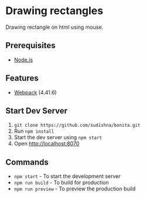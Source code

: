 # Drawing rectangles

Drawing rectangle on html using mouse. 

## Prerequisites
- [Node.js](http://es6-features.org)

## Features

- [Webpack](https://webpack.js.org/guides) (4.41.6)


## Start Dev Server

1. `git clone https://github.com/sudishna/bonita.git`
2. Run `npm install`
3. Start the dev server using `npm start`
3. Open [http://localhost:8070](http://localhost:8070)


## Commands

- `npm start` - To start the development server
- `npm run build` - To build for production
- `npm run preview` - To preview the production build

